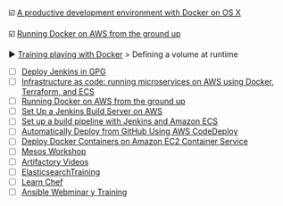 :ballot_box_with_check: [A productive development environment with Docker on OS X][]

:ballot_box_with_check: [Running Docker on AWS from the ground up][]

:arrow_forward: [Training playing with Docker][] > Defining a volume at runtime

- [ ] [Deploy Jenkins in GPG][]
- [ ] [Infrastructure as code: running microservices on AWS using Docker, Terraform, and ECS][]
- [ ] [Running Docker on AWS from the ground up][]
- [ ] [Set Up a Jenkins Build Server on AWS][]
- [ ] [Set up a build pipeline with Jenkins and Amazon ECS][]
- [ ] [Automatically Deploy from GitHub Using AWS CodeDeploy][]
- [ ] [Deploy Docker Containers on Amazon EC2 Container Service][]
- [ ] [Mesos Workshop][]
- [ ] [Artifactory Videos][]
- [ ] [ElasticsearchTraining][]
- [ ] [Learn Chef][]
- [ ] [Ansible Webminar y Training][]

[A productive development environment with Docker on OS X]:http://www.ybrikman.com/writing/2015/05/19/docker-osx-dev/
[Automatically deploy from github using aws codedeploy]: https://aws.amazon.com/blogs/devops/automatically-deploy-from-github-using-aws-codedeploy/
[Deploy docker containers on amazon ec2 container service]: https://aws.amazon.com/getting-started/tutorials/deploy-docker-containers/
[Running docker on aws from the ground up]: http://www.ybrikman.com/writing/2015/11/11/running-docker-aws-ground-up/
[Set up a build pipeline with jenkins and amazon ecs]: https://aws.amazon.com/blogs/devops/set-up-a-build-pipeline-with-jenkins-and-amazon-ecs/
[Infrastructure as code: running microservices on AWS using Docker, Terraform, and ECS]:http://www.ybrikman.com/writing/2016/03/31/infrastructure-as-code-microservices-aws-docker-terraform-ecs/
[Set Up a Jenkins Build Server on AWS]: https://aws.amazon.com/getting-started/projects/setup-jenkins-build-server/
[Mesos Workshop]:https://github.com/codedellemc/training/tree/master/mesos-workshop
[Artifactory Videos]:https://www.jfrog.com/video/
[Training playing with Docker]:http://training.play-with-docker.com/
[ElasticsearchTraining]:https://github.com/ElasticsearchTraining
[Google Cloud Free Tier]: https://cloud.google.com/free/
[Deploy Jenkins in GPG]:https://github.com/ShoppinPal/gcp-scripts/wiki
[Learn Chef]:https://learn.chef.io/
[Ansible Webminar y Training]:https://www.ansible.com/webinars-training
